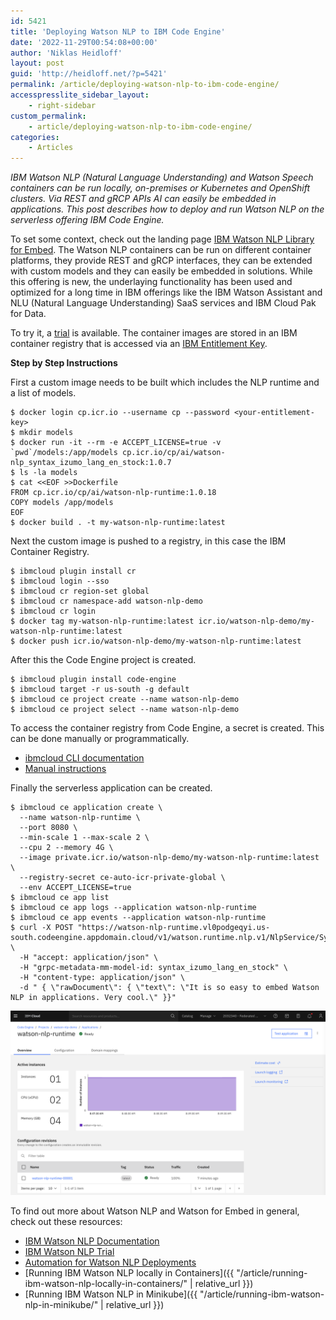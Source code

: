 ```yaml
---
id: 5421
title: 'Deploying Watson NLP to IBM Code Engine'
date: '2022-11-29T00:54:08+00:00'
author: 'Niklas Heidloff'
layout: post
guid: 'http://heidloff.net/?p=5421'
permalink: /article/deploying-watson-nlp-to-ibm-code-engine/
accesspresslite_sidebar_layout:
    - right-sidebar
custom_permalink:
    - article/deploying-watson-nlp-to-ibm-code-engine/
categories:
    - Articles
---
```


*IBM Watson NLP (Natural Language Understanding) and Watson Speech containers can be run locally, on-premises or Kubernetes and OpenShift clusters. Via REST and gRCP APIs AI can easily be embedded in applications. This post describes how to deploy and run Watson NLP on the serverless offering IBM Code Engine.*

To set some context, check out the landing page [IBM Watson NLP Library for Embed](https://www.ibm.com/products/ibm-watson-natural-language-processing). The Watson NLP containers can be run on different container platforms, they provide REST and gRCP interfaces, they can be extended with custom models and they can easily be embedded in solutions. While this offering is new, the underlaying functionality has been used and optimized for a long time in IBM offerings like the IBM Watson Assistant and NLU (Natural Language Understanding) SaaS services and IBM Cloud Pak for Data.

To try it, a [trial](https://www.ibm.com/products/ibm-watson-natural-language-processing) is available. The container images are stored in an IBM container registry that is accessed via an [IBM Entitlement Key](https://www.ibm.com/account/reg/signup?formid=urx-51726).

**Step by Step Instructions**

First a custom image needs to be built which includes the NLP runtime and a list of models.

```
$ docker login cp.icr.io --username cp --password <your-entitlement-key>
$ mkdir models
$ docker run -it --rm -e ACCEPT_LICENSE=true -v `pwd`/models:/app/models cp.icr.io/cp/ai/watson-nlp_syntax_izumo_lang_en_stock:1.0.7
$ ls -la models 
$ cat <<EOF >>Dockerfile
FROM cp.icr.io/cp/ai/watson-nlp-runtime:1.0.18
COPY models /app/models
EOF
$ docker build . -t my-watson-nlp-runtime:latest
```

Next the custom image is pushed to a registry, in this case the IBM Container Registry.

```
$ ibmcloud plugin install cr
$ ibmcloud login --sso
$ ibmcloud cr region-set global
$ ibmcloud cr namespace-add watson-nlp-demo
$ ibmcloud cr login
$ docker tag my-watson-nlp-runtime:latest icr.io/watson-nlp-demo/my-watson-nlp-runtime:latest
$ docker push icr.io/watson-nlp-demo/my-watson-nlp-runtime:latest
```

After this the Code Engine project is created.

```
$ ibmcloud plugin install code-engine
$ ibmcloud target -r us-south -g default
$ ibmcloud ce project create --name watson-nlp-demo
$ ibmcloud ce project select --name watson-nlp-demo
```

To access the container registry from Code Engine, a secret is created. This can be done manually or programmatically.

- [ibmcloud CLI documentation](https://cloud.ibm.com/docs/codeengine?topic=codeengine-cli#cli-secret-create)
- [Manual instructions](https://github.com/ibm-build-lab/Watson-NLP/blob/main/MLOps/Deploy-to-Code-Engine/README.md#step-14-create-a-code-engine-managed-secret-from-the-ibm-cloud-web-console)

Finally the serverless application can be created.

```
$ ibmcloud ce application create \
  --name watson-nlp-runtime \
  --port 8080 \
  --min-scale 1 --max-scale 2 \
  --cpu 2 --memory 4G \
  --image private.icr.io/watson-nlp-demo/my-watson-nlp-runtime:latest \
  --registry-secret ce-auto-icr-private-global \
  --env ACCEPT_LICENSE=true
$ ibmcloud ce app list
$ ibmcloud ce app logs --application watson-nlp-runtime
$ ibmcloud ce app events --application watson-nlp-runtime
$ curl -X POST "https://watson-nlp-runtime.vl0podgeqyi.us-south.codeengine.appdomain.cloud/v1/watson.runtime.nlp.v1/NlpService/SyntaxPredict" \
  -H "accept: application/json" \
  -H "grpc-metadata-mm-model-id: syntax_izumo_lang_en_stock" \
  -H "content-type: application/json" \
  -d " { \"rawDocument\": { \"text\": \"It is so easy to embed Watson NLP in applications. Very cool.\" }}"
```

![image](/assets/img/2022/11/Screenshot-2022-11-22-at-08.50.03.png)

To find out more about Watson NLP and Watson for Embed in general, check out these resources:

- [IBM Watson NLP Documentation](https://www.ibm.com/docs/en/watson-libraries?topic=watson-natural-language-processing-library-embed-home)
- [IBM Watson NLP Trial](https://www.ibm.com/account/reg/us-en/signup?formid=urx-51726)
- [Automation for Watson NLP Deployments](https://github.com/IBM/watson-automation)
- [Running IBM Watson NLP locally in Containers]({{ "/article/running-ibm-watson-nlp-locally-in-containers/" | relative_url }})
- [Running IBM Watson NLP in Minikube]({{ "/article/running-ibm-watson-nlp-in-minikube/" | relative_url }})